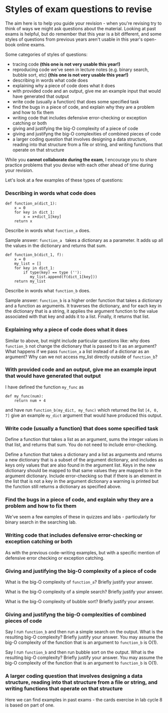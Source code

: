 # Styles of exam questions to revise

The aim here is to help you guide your revision - when you're revising try to think of ways we might ask questions about the material.   Looking at past exams is helpful, but do remember that this year is a bit different, and some styles of questions from previous years aren't usable in this year's open-book online exams.  

Some categories of styles of questions:
- tracing code **(this one is not very usable this year!)**
- reproducing code we've seen in lecture notes (e.g. binary search, bubble sort, etc) **(this one is not very usable this year!)**
- describing in words what code does
- explaining why a piece of code does what it does
- with provided code and an output, give me an example input that would have generated that output
- write code (usually a function) that does some specified task
- find the bugs in a piece of code, and explain why they are a problem and how to fix them
- writing code that includes defensive error-checking or exception catching or both
- giving and justifying the big-O complexity of a piece of code
- giving and justifyng the big-O complexities of combined pieces of code
- a larger coding question that involves designing a data structure, reading into that structure from a file or string, and writing functions that operate on that structure

While you **cannot collaborate during the exam**, I encourage you to share practice problems that you devise with each other ahead of time during your revision.

Let's look at a few examples of these types of questions:

### Describing in words what code does
```
def function_a(dict_1):
    x = 0
    for key in dict_1:
        x = x+dict_1[key]
    return x
```
Describe in words what `function_a` does.

Sample answer: `function_a ` takes a dictionary as a parameter.  It adds up all the values in the dictionary and returns that sum. 


```
def function_b(dict_1, f):
    x = 0
    my_list = []
    for key in dict_1:
        if type(key) == type (''):
           my_list.append(f(dict_1[key]))
    return my_list
```
Describe in words what `function_b` does.

Sample answer: `function_b` is a higher order function that takes a dictionary and a function as arguments.  It traverses the dictionary, and for each key in the dictionary that is a string, it applies the argument function to the value associated with that key and adds it to a list.  Finally, it returns that list.


### Explaining why a piece of code does what it does

Similar to above, but might include particular questions like: why does `function_b` not change the dictionary that is passed to it as an argument?  What happens if we pass `function_a` a list instead of a dictionar as an argument? Why can we not access my_list directly outside of `function_b`?


### With provided code and an output, give me an example input that would have generated that output

I have defined the function `my_func` as 

```
def my_func(num):
    return num + 4
```

and have run `function_b(my_dict, my_func)` which returned the list `[4, 0, 7]` give an example `my_dict` argument that would have produced this output.  

### Write code (usually a function) that does some specified task

Define a function that takes a list as an argument, sums the integer values in that list, and returns that sum.  You do not need to include error-checking.

Define a function that takes a dictionary and a list as arguments and returns a new dictionary that is a subset of the argument dictionary, and includes as keys only values that are also found in the argument list.  Keys in the new dictionary should be mapped to that same values they are mapped to in the argument dictionary. Include error-checking so that if there is an element in the list that is not a key in the argument dictionary a warning is printed but the function still returns a dictionary as specified above.  


### Find the bugs in a piece of code, and explain why they are a problem and how to fix them

We've seem a few eamples of these in quizzes and labs - particularly for binary search in the searching lab. 

### Writing code that includes defensive error-checking or exception catching or both

As with the previous code-writing examples, but with a specific mention of defensive error checking or exception catching.  

### Giving and justifying the big-O complexity of a piece of code

What is the big-O complexity of `function_a`? Briefly justify your answer.  

What is the big-O complexity of a simple search?  Briefly justify your answer.  


What is the big-O complexity of bubble sort?  Briefly justify your answer.  


### Giving and justifyng the big-O complexities of combined pieces of code

Say I run `function_b` and then run a simple search on the output.  What is the resulting big-O complexity? Briefly justify your answer. You may assume the big-O complexity of the function that is an argument to `function_b` is O(1).

Say I run `function_b` and then run bubble sort on the output.  What is the resulting big-O complexity? Briefly justify your answer. You may assume the big-O complexity of the function that is an argument to `function_b` is O(1).


### A larger coding question that involves designing a data structure, reading into that structure from a file or string, and writing functions that operate on that structure
Here we can find examples in past exams - the cards exercise in lab cycle 8 is based on part of one.  